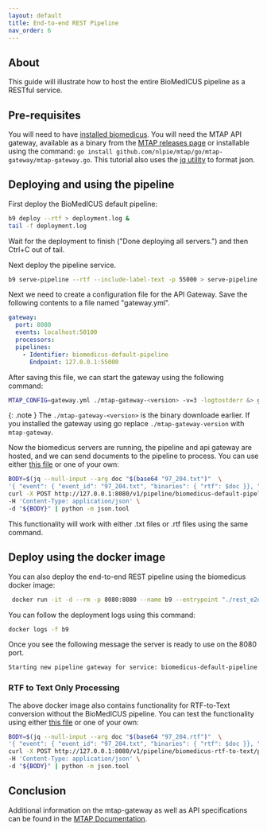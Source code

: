```yaml
---
layout: default
title: End-to-end REST Pipeline
nav_order: 6
---
```


## About

This guide will illustrate how to host the entire BioMedICUS pipeline as a RESTful service.

## Pre-requisites

You will need to have [installed biomedicus](installation).
You will need the MTAP API gateway, available as a binary from the [MTAP releases page](https://github.com/nlpie/mtap/releases) or installable using the command: ``go install github.com/nlpie/mtap/go/mtap-gateway/mtap-gateway.go``.
This tutorial also uses the [jq utility](https://jqlang.github.io/jq/) to format json.

## Deploying and using the pipeline

First deploy the BioMedICUS default pipeline:

```bash
b9 deploy --rtf > deployment.log &
tail -f deployment.log
```

Wait for the deployment to finish ("Done deploying all servers.") and then Ctrl+C out of tail.

Next deploy the pipeline service.

```bash
b9 serve-pipeline --rtf --include-label-text -p 55000 > serve-pipeline.log &
```

Next we need to create a configuration file for the API Gateway. Save the following contents to a file named "gateway.yml".

```yml
gateway:
  port: 8080
  events: localhost:50100
  processors:
  pipelines:
    - Identifier: biomedicus-default-pipeline
      Endpoint: 127.0.0.1:55000
```

After saving this file, we can start the gateway using the following command:

```bash
MTAP_CONFIG=gateway.yml ./mtap-gateway-<version> -v=3 -logtostderr &> gateway.log &
```

{: .note }
The ``./mtap-gateway-<version>`` is the binary downloade earlier. If you installed the gateway using go replace ``./mtap-gateway-version`` with ``mtap-gateway``.

Now the biomedicus servers are running, the pipeline and api gateway are hosted, and we can send documents to the pipeline to process. You can use either [this file](../resources/97_204.txt) or one of your own:

```bash
BODY=$(jq --null-input --arg doc "$(base64 "97_204.txt")"  \
'{ "event": { "event_id": "97_204.txt", "binaries": { "rtf": $doc }}, "params": { "document_name": "plaintext" }}')
curl -X POST http://127.0.0.1:8080/v1/pipeline/biomedicus-default-pipeline/process \
-H 'Content-Type: application/json' \
-d "${BODY}" | python -m json.tool
```

This functionality will work with either .txt files or .rtf files using the same command.

## Deploy using the docker image

You can also deploy the end-to-end REST pipeline using the biomedicus docker image:

```bash
 docker run -it -d --rm -p 8080:8080 --name b9 --entrypoint "./rest_e2e.sh" ghcr.io/nlpie/biomedicus:latest
```

You can follow the deployment logs using this command:

```bash
docker logs -f b9
```

Once you see the following message the server is ready to use on the 8080 port. 

```bash
Starting new pipeline gateway for service: biomedicus-default-pipeline with address: 127.0.0.1:55000
```

### RTF to Text Only Processing

The above docker image also contains functionality for RTF-to-Text conversion without the BioMedICUS pipeline. You can test the functionality using either [this file](../resources/97_204.rtf) or one of your own:

```bash
BODY=$(jq --null-input --arg doc "$(base64 "97_204.rtf")"  \
'{ "event": { "event_id": "97_204.txt", "binaries": { "rtf": $doc }}, "params": { "document_name": "plaintext" }}')
curl -X POST http://127.0.0.1:8080/v1/pipeline/biomedicus-rtf-to-text/process \
-H 'Content-Type: application/json' \
-d "${BODY}" | python -m json.tool
```

## Conclusion

Additional information on the mtap-gateway as well as API specifications can be found in the [MTAP Documentation](https://nlpie.github.io/mtap/docs/api-gateway.html).
